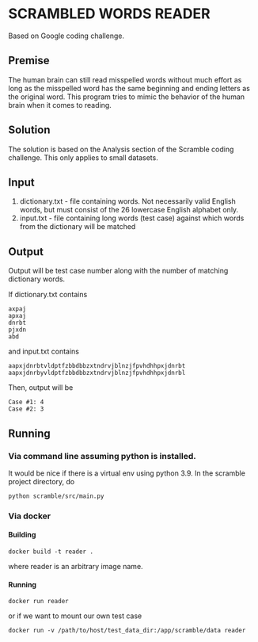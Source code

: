 # SCRAMBLED WORDS READER

Based on Google coding challenge.

## Premise
The human brain can still read misspelled words without much effort as long as the
misspelled word has the same beginning and ending letters as the original word.
This program tries to mimic the behavior of the human brain when it comes to reading.

## Solution
The solution is based on the Analysis section of the Scramble coding challenge.
This only applies to small datasets.

## Input
1. dictionary.txt - file containing words. Not necessarily valid English words, but must consist of the 26 lowercase English alphabet only.
2. input.txt - file containing long words (test case) against which words from the dictionary will be matched

## Output
Output will be test case number along with the number of matching dictionary words.

If dictionary.txt contains
```
axpaj
apxaj
dnrbt
pjxdn
abd
```

and input.txt contains
```
aapxjdnrbtvldptfzbbdbbzxtndrvjblnzjfpvhdhhpxjdnrbt
aapxjdnrbyvldptfzbbdbbzxtndrvjblnzjfpvhdhhpxjdnrbl
```

Then, output will be
```
Case #1: 4
Case #2: 3
```

## Running
### Via command line assuming python is installed.
It would be nice if there is a virtual env using python 3.9. In the scramble project directory, do

```
python scramble/src/main.py
```

### Via docker
#### Building
```
docker build -t reader .
```
where reader is an arbitrary image name.

#### Running
```
docker run reader
```

or if we want to mount our own test case
```
docker run -v /path/to/host/test_data_dir:/app/scramble/data reader
```